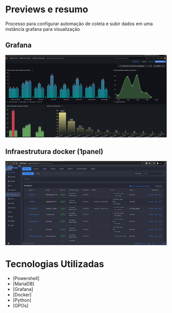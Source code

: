 # Previews e resumo

Processo para configurar automação de coleta e subir dados em uma instância grafana para visualização


## Grafana
![alt text](https://github.com/Richardbarbosasilva/monitoramento_servicos_impressao/blob/main/grafana.png)

## Infraestrutura docker (1panel)
![alt text](https://github.com/Richardbarbosasilva/monitoramento_servicos_impressao/blob/main/1panel.png)

# Tecnologias Utilizadas

- [Powershell]
- [MariaDB]
- [Grafana]
- [Docker]
- [Python]
- [GPOs]









